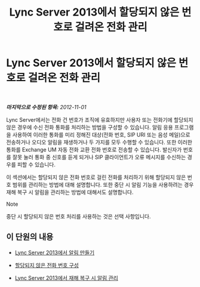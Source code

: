 ﻿---
title: Lync Server 2013에서 할당되지 않은 번호로 걸려온 전화 관리
TOCTitle: Lync Server 2013에서 할당되지 않은 번호로 걸려온 전화 관리
ms:assetid: a45a7546-5ee6-4c1e-ab13-20a71a058f80
ms:mtpsurl: https://technet.microsoft.com/ko-kr/library/JJ688167(v=OCS.15)
ms:contentKeyID: 49885913
ms.date: 08/24/2015
mtps_version: v=OCS.15
ms.translationtype: HT
---

# Lync Server 2013에서 할당되지 않은 번호로 걸려온 전화 관리

 

_**마지막으로 수정된 항목:** 2012-11-01_

Lync Server에서는 전화 건 번호가 조직에 유효하지만 사용자 또는 전화기에 할당되지 않은 경우에 수신 전화 통화를 처리하는 방법을 구성할 수 있습니다. 알림 응용 프로그램을 사용하여 이러한 통화를 미리 정해진 대상(전화 번호, SIP URI 또는 음성 메일)으로 전송하거나 오디오 알림을 재생하거나 두 가지를 모두 수행할 수 있습니다. 또한 이러한 통화를 Exchange UM 자동 전화 교환 전화 번호로 전송할 수 있습니다. 발신자가 번호를 잘못 눌러 통화 중 신호를 듣게 되거나 SIP 클라이언트가 오류 메시지를 수신하는 경우를 피할 수 있습니다.

이 섹션에서는 할당되지 않은 전화 번호로 걸린 전화를 처리하기 위해 할당되지 않은 번호 범위를 관리하는 방법에 대해 설명합니다. 또한 중단 시 알림 기능을 사용하려는 경우 재해 복구 시 알림을 관리하는 방법에 대해서도 설명합니다.


> [!NOTE]
> 중단 시 할당되지 않은 번호 처리를 사용하는 것은 선택 사항입니다.



## 이 단원의 내용

  - [Lync Server 2013에서 알림 만들기](lync-server-2013-create-an-announcement.md)

  - [할당되지 않은 전화 번호 구성](lync-server-2013-configure-unassigned-phone-numbers.md)

  - [Lync Server 2013에서 재해 복구 시 알림 관리](lync-server-2013-manage-announcements-during-disaster-recovery.md)

